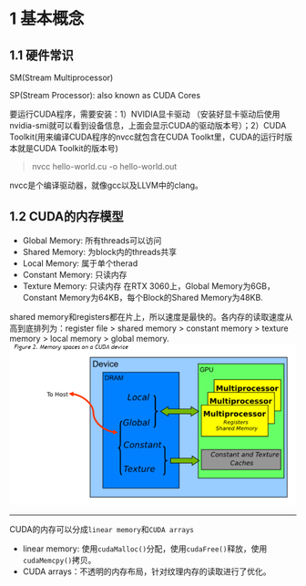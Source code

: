 # 1 基本概念
## 1.1 硬件常识
SM(Stream Multiprocessor)

SP(Stream Processor): also known as CUDA Cores

要运行CUDA程序，需要安装：1）NVIDIA显卡驱动 （安装好显卡驱动后使用nvidia-smi就可以看到设备信息，上面会显示CUDA的驱动版本号）；2）CUDA Toolkit(用来编译CUDA程序的nvcc就包含在CUDA Toolkt里，CUDA的运行时版本就是CUDA Toolkit的版本号)
> nvcc hello-world.cu -o hello-world.out

nvcc是个编译驱动器，就像gcc以及LLVM中的clang。
## 1.2 CUDA的内存模型
* Global Memory: 所有threads可以访问
* Shared Memory: 为block内的threads共享
* Local Memory: 属于单个therad
* Constant Memory: 只读内存
* Texture Memory: 只读内存
在RTX 3060上，Global Memory为6GB，Constant Memory为64KB，每个Block的Shared Memory为48KB.

shared memory和registers都在片上，所以速度是最快的。各内存的读取速度从高到底排列为：register file > shared memory > constant memory > texture memory > local memory > global memory.
![CUDA内存模型](pictures/MemorySpacesOnACUDADevice.png)
***
CUDA的内存可以分成`linear memory`和`CUDA arrays`
* linear memory: 使用`cudaMalloc()`分配，使用`cudaFree()`释放，使用`cudaMemcpy()`拷贝。
* CUDA arrays：不透明的内存布局，针对纹理内存的读取进行了优化。